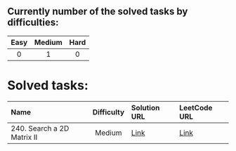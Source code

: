 ## Currently number of the solved tasks by difficulties:
| Easy  | Medium | Hard  |
| :---: | :---:  | :---: |
| 0     | 1      | 0     |

# Solved tasks:
| Name                                   | Difficulty  | Solution URL                      | LeetCode URL                        |
| :---                                   | :---:       | :---                              | :---                                |
| 240. Search a 2D Matrix II             | Medium      | [Link](https://shorturl.ac/n240)  | [Link](https://shorturl.ac/7b3lh)   |
